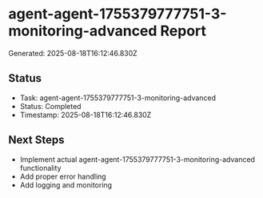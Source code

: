# agent-agent-1755379777751-3-monitoring-advanced Report

Generated: 2025-08-18T16:12:46.830Z

## Status
- Task: agent-agent-1755379777751-3-monitoring-advanced
- Status: Completed
- Timestamp: 2025-08-18T16:12:46.830Z

## Next Steps
- Implement actual agent-agent-1755379777751-3-monitoring-advanced functionality
- Add proper error handling
- Add logging and monitoring
